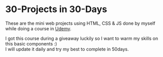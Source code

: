 # 30-Projects in 30-Days

These are the mini web projects using HTML, CSS & JS done by myself while doing a course in [Udemy](https://www.udemy.com/course/50-projects-50-days/). <br>

I got this course during a giveaway luckily so I want to warm my skills on this basic components :) <br>
I will update it daily and try my best to complete in 50days.
